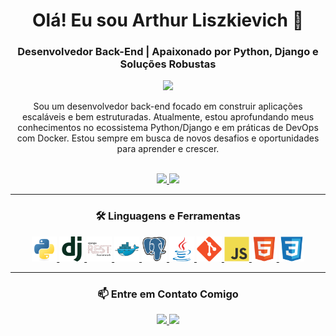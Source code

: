 <h1 align="center"> Olá! Eu sou Arthur Liszkievich 👋</h1>
<h3 align="center">Desenvolvedor Back-End | Apaixonado por Python, Django e Soluções Robustas</h3>

<p align="center">
  <img src="https://media.giphy.com/media/v1.Y2lkPTc5MGI3NjExd2RtaXo1OHVzYmlqa3hycXNjaXdkbHhpOWExb3Jic3hvMDdhMWZpZSZlcD12MV9pbnRlcm5hbF9naWZfYnlfaWQmY3Q9Zw/qgQUggAC3Pfv687qPC/giphy.gif" width="100">
</p>

<p align="center">
  Sou um desenvolvedor back-end focado em construir aplicações escaláveis e bem estruturadas. Atualmente, estou aprofundando meus conhecimentos no ecossistema Python/Django e em práticas de DevOps com Docker. Estou sempre em busca de novos desafios e oportunidades para aprender e crescer.
</p>

<br>

<div align="center">
  <a href="https://github.com/arthurliszkievich">
    <img height="180em" src="https://github-readme-stats.vercel.app/api?username=arthurliszkievich&show_icons=true&theme=tokyonight&include_all_commits=true&count_private=true"/>
    <img height="180em" src="https://github-readme-stats.vercel.app/api/top-langs/?username=arthurliszkievich&layout=compact&langs_count=7&theme=tokyonight"/>
  </a>
</div>

---

<h3 align="center">🛠️ Linguagens e Ferramentas</h3>

<p align="center">
  <a href="https://www.python.org/" target="_blank" rel="noreferrer"> 
    <img src="https://raw.githubusercontent.com/devicons/devicon/master/icons/python/python-original.svg" alt="python" width="40" height="40"/> 
  </a>
  <a href="https://www.djangoproject.com/" target="_blank" rel="noreferrer"> 
    <img src="https://raw.githubusercontent.com/devicons/devicon/master/icons/django/django-plain.svg" alt="django" width="40" height="40"/> 
  </a>
  <a href="https://www.django-rest-framework.org/" target="_blank" rel="noreferrer">
    <img src="https://raw.githubusercontent.com/devicons/devicon/master/icons/djangorest/djangorest-original.svg" alt="djangorest" width="40" height="40"/> 
  </a>
  <a href="https://www.docker.com/" target="_blank" rel="noreferrer"> 
    <img src="https://raw.githubusercontent.com/devicons/devicon/master/icons/docker/docker-original.svg" alt="docker" width="40" height="40"/> 
  </a>
  <a href="https://www.postgresql.org" target="_blank" rel="noreferrer"> 
    <img src="https://raw.githubusercontent.com/devicons/devicon/master/icons/postgresql/postgresql-original.svg" alt="postgresql" width="40" height="40"/> 
  </a>
  <a href="https://www.java.com" target="_blank" rel="noreferrer"> 
    <img src="https://raw.githubusercontent.com/devicons/devicon/master/icons/java/java-original.svg" alt="java" width="40" height="40"/> 
  </a>
  <a href="https://git-scm.com/" target="_blank" rel="noreferrer">
    <img src="https://raw.githubusercontent.com/devicons/devicon/master/icons/git/git-original.svg" alt="git" width="40" height="40"/>
  </a>
  <a href="https://developer.mozilla.org/en-US/docs/Web/JavaScript" target="_blank" rel="noreferrer"> 
    <img src="https://raw.githubusercontent.com/devicons/devicon/master/icons/javascript/javascript-original.svg" alt="javascript" width="40" height="40"/> 
  </a>
  <a href="https://developer.mozilla.org/en-US/docs/Web/HTML" target="_blank" rel="noreferrer"> 
    <img src="https://raw.githubusercontent.com/devicons/devicon/master/icons/html5/html5-original.svg" alt="html5" width="40" height="40"/> 
  </a>
  <a href="https://developer.mozilla.org/en-US/docs/Web/CSS" target="_blank" rel="noreferrer"> 
    <img src="https://raw.githubusercontent.com/devicons/devicon/master/icons/css3/css3-original.svg" alt="css3" width="40" height="40"/> 
  </a>
</p>

---

<h3 align="center">📫 Entre em Contato Comigo</h3>
<p align="center">
  <a href="https://www.linkedin.com/in/arthur-liszkievich-9282092a5/" target="_blank">
    <img src="https://img.shields.io/badge/-LinkedIn-%230077B5?style=for-the-badge&logo=linkedin&logoColor=white" target="_blank">
  </a> 
  <a href="mailto:arthur.liszkievich@gmail.com">
    <img src="https://img.shields.io/badge/-Gmail-%23333?style=for-the-badge&logo=gmail&logoColor=white" target="_blank">
  </a>
</p>
